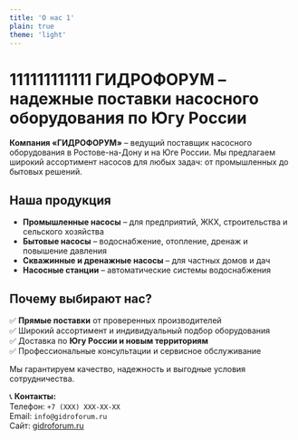 ```yaml
---
title: 'О нас 1'
plain: true
theme: 'light'
---
```

# 111111111111 ГИДРОФОРУМ – надежные поставки насосного оборудования по Югу России  

**Компания «ГИДРОФОРУМ»** – ведущий поставщик насосного оборудования в Ростове-на-Дону и на Юге России. Мы предлагаем широкий ассортимент насосов для любых задач: от промышленных до бытовых решений.  

## Наша продукция  
- **Промышленные насосы** – для предприятий, ЖКХ, строительства и сельского хозяйства  
- **Бытовые насосы** – водоснабжение, отопление, дренаж и повышение давления  
- **Скважинные и дренажные насосы** – для частных домов и дач  
- **Насосные станции** – автоматические системы водоснабжения  

## Почему выбирают нас?  
✅ **Прямые поставки** от проверенных производителей  
✅ Широкий ассортимент и индивидуальный подбор оборудования  
✅ Доставка по **Югу России и новым территориям**  
✅ Профессиональные консультации и сервисное обслуживание  

Мы гарантируем качество, надежность и выгодные условия сотрудничества.  

📞 **Контакты:**  
Телефон: `+7 (XXX) XXX-XX-XX`  
Email: `info@gidroforum.ru`  
Сайт: [gidroforum.ru](https://gidroforum.ru)  

